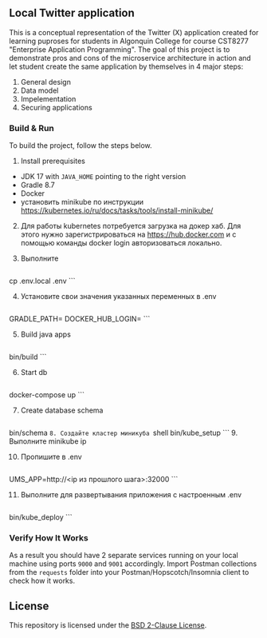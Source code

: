 ## Local Twitter application
This is a conceptual representation of the Twitter (X) application created for learning puproses for students in Algonquin College for course CST8277 "Enterprise Application Programming". The goal of this project is to demonstrate pros and cons of the microservice architecture in action and let student create the same application by themselves in 4 major steps:
1. General design
2. Data model
3. Impelementation
4. Securing applications

### Build & Run

To build the project, follow the steps below.
1. Install prerequisites
  - JDK 17 with `JAVA_HOME` pointing to the right version
  - Gradle 8.7
  - Docker
  - установить minikube по инструкции https://kubernetes.io/ru/docs/tasks/tools/install-minikube/
2. Для работы kubernetes потребуется загрузка на докер хаб. Для этого нужно зарегистрироваться
на https://hub.docker.com и с помощью команды docker login авторизоваться локально.

3. Выполните 
    ```shell
cp .env.local .env
    ```

4. Установите свои значения указанных переменных в .env
    ```shell
GRADLE_PATH=
DOCKER_HUB_LOGIN=
    ```

5. Build java apps
    ```shell
bin/build
    ```

6. Start db
    ```shell
docker-compose up
    ```

7. Create database schema
    ```shell
bin/schema
    ```
8. Создайте кластер миникуба 
    ```shell
bin/kube_setup
    ```
9. Выполните minikube ip

10. Пропишите в .env
    ```shell
UMS_APP=http://<ip из прошлого шага>:32000
    ```

11. Выполните для развертывания приложения с настроенным .env
    ```shell
bin/kube_deploy
    ```

### Verify How It Works
As a result you should have 2 separate services running on your local machine using ports `9000` and `9001` accordingly. Import Postman collections from the `requests` folder into your Postman/Hopscotch/Insomnia client to check how it works.

## License 
This repository is licensed under the [BSD 2-Clause License](LICENSE).
